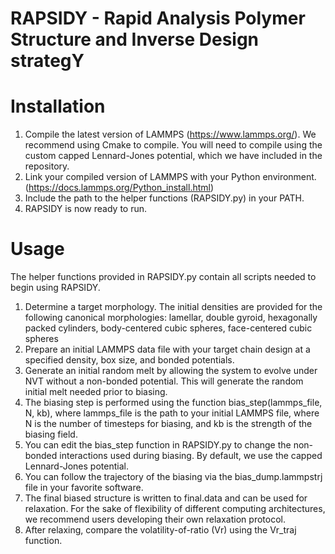 # RAPSIDY - Rapid Analysis Polymer Structure and Inverse Design strategY
# Installation
1. Compile the latest version of LAMMPS (https://www.lammps.org/). We recommend using Cmake to compile. You will need to compile using the custom capped Lennard-Jones potential, which we have included in the repository. 
2. Link your compiled version of LAMMPS with your Python environment. (https://docs.lammps.org/Python_install.html)
3. Include the path to the helper functions (RAPSIDY.py) in your PATH.
4. RAPSIDY is now ready to run.

# Usage
The helper functions provided in RAPSIDY.py contain all scripts needed to begin using RAPSIDY.
1. Determine a target morphology. The initial densities are provided for the following canonical morphologies: lamellar, double gyroid, hexagonally packed cylinders, body-centered cubic spheres, face-centered cubic spheres
2. Prepare an initial LAMMPS data file with your target chain design at a specified density, box size, and bonded potentials.
3. Generate an initial random melt by allowing the system to evolve under NVT without a non-bonded potential. This will generate the random initial melt needed prior to biasing.
4. The biasing step is performed using the function bias_step(lammps_file, N, kb), where lammps_file is the path to your initial LAMMPS file, where N is the number of timesteps for biasing, and kb is the strength of the biasing field.
5. You can edit the bias_step function in RAPSIDY.py to change the non-bonded interactions used during biasing. By default, we use the capped Lennard-Jones potential. 
6. You can follow the trajectory of the biasing via the bias_dump.lammpstrj file in your favorite software.
7. The final biased structure is written to final.data and can be used for relaxation. For the sake of flexibility of different computing architectures, we recommend users developing their own relaxation protocol.
8. After relaxing, compare the volatility-of-ratio (Vr) using the Vr_traj function. 
